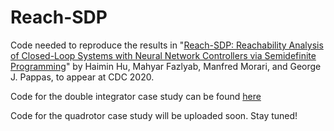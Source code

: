 # Reach-SDP
Code needed to reproduce the results in "[Reach-SDP: Reachability Analysis of Closed-Loop Systems with Neural Network Controllers via Semidefinite Programming](https://arxiv.org/abs/2004.07876)" by Haimin Hu, Mahyar Fazlyab, Manfred Morari, and George J. Pappas, to appear at CDC 2020.

Code for the double integrator case study can be found [here](https://github.com/mahyarfazlyab/ReachSDP/tree/master/double_integrator_FRS)

Code for the quadrotor case study will be uploaded soon. Stay tuned!
